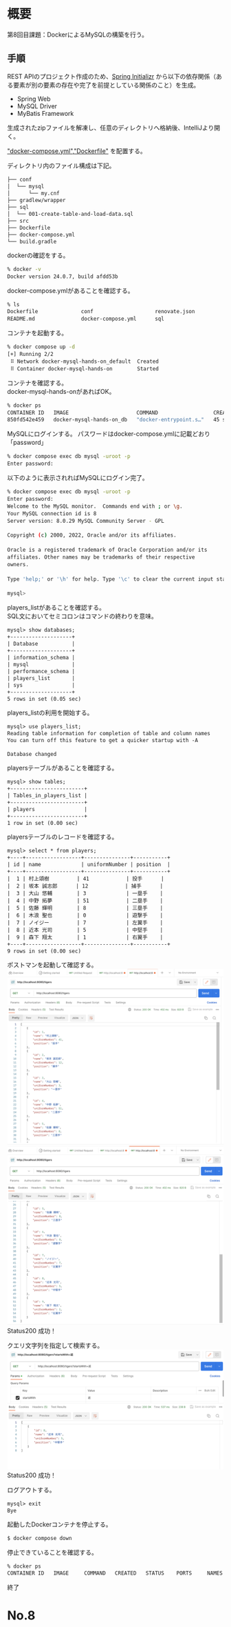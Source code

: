 # 概要

第8回目課題：DockerによるMySQLの構築を行う。

## 手順

REST APIのプロジェクト作成のため、[Spring Initializr](https://start.spring.io/)
から以下の依存関係（ある要素が別の要素の存在や完了を前提としている関係のこと）を生成。

- Spring Web
- MySQL Driver
- MyBatis Framework

生成されたzipファイルを解凍し、任意のディレクトリへ格納後、IntelliJより開く。

["docker-compose.yml"](https://qiita.com/yuta-ushijima/items/d3d98177e1b28f736f04),["Dockerfile"](https://qiita.com/gon0821/items/f9e3bcbb6cb01d4ef7fa)
を配置する。

ディレクトリ内のファイル構成は下記。

```
├── conf
│  └── mysql
│      └── my.cnf
├── gradlew/wrapper
├── sql
│  └── 001-create-table-and-load-data.sql
├── src
├── Dockerfile
├── docker-compose.yml
└── build.gradle
```

dockerの確認をする。

```bash
% docker -v
Docker version 24.0.7, build afdd53b
```

docker-compose.ymlがあることを確認する。

```bash
% ls
Dockerfile              conf                    renovate.json
README.md               docker-compose.yml      sql
```

コンテナを起動する。

```bash
% docker compose up -d
[+] Running 2/2
 ⠿ Network docker-mysql-hands-on_default  Created                                                                                  0.0s
 ⠿ Container docker-mysql-hands-on        Started
```

コンテナを確認する。  
docker-mysql-hands-onがあればOK。

```bash
% docker ps           
CONTAINER ID   IMAGE                      COMMAND                  CREATED          STATUS          PORTS                               NAMES
850fd542e459   docker-mysql-hands-on_db   "docker-entrypoint.s…"   45 seconds ago   Up 45 seconds   33060/tcp, 0.0.0.0:3307->3306/tcp   docker-mysql-hands-on
```

MySQLにログインする。
パスワードはdocker-compose.ymlに記載どおり「password」

```bash
% docker compose exec db mysql -uroot -p    
Enter password:
```

以下のように表示されればMySQLにログイン完了。

```bash
% docker compose exec db mysql -uroot -p    
Enter password: 
Welcome to the MySQL monitor.  Commands end with ; or \g.
Your MySQL connection id is 8
Server version: 8.0.29 MySQL Community Server - GPL

Copyright (c) 2000, 2022, Oracle and/or its affiliates.

Oracle is a registered trademark of Oracle Corporation and/or its
affiliates. Other names may be trademarks of their respective
owners.

Type 'help;' or '\h' for help. Type '\c' to clear the current input statement.

mysql>
```

players_listがあることを確認する。   
SQL文においてセミコロンはコマンドの終わりを意味。

```mysql
mysql> show databases;
+--------------------+
| Database           |
+--------------------+
| information_schema |
| mysql              |
| performance_schema |
| players_list       |
| sys                |
+--------------------+
5 rows in set (0.05 sec)

```

players_listの利用を開始する。

```mysql
mysql> use players_list;
Reading table information for completion of table and column names
You can turn off this feature to get a quicker startup with -A

Database changed
```

playersテーブルがあることを確認する。

```mysql
mysql> show tables;
+------------------------+
| Tables_in_players_list |
+------------------------+
| players                |
+------------------------+
1 row in set (0.00 sec)
```

playersテーブルのレコードを確認する。

```mysql
mysql> select * from players;
+----+------------------+---------------+-----------+
| id | name             | uniformNumber | position  |
+----+------------------+---------------+-----------+
|  1 | 村上頌樹         | 41            | 投手      |
|  2 | 坂本 誠志郎      | 12            | 捕手      |
|  3 | 大山 悠輔        | 3             | 一塁手    |
|  4 | 中野 拓夢        | 51            | 二塁手    |
|  5 | 佐藤 輝明        | 8             | 三塁手    |
|  6 | 木浪 聖也        | 0             | 遊撃手    |
|  7 | ノイジー         | 7             | 左翼手    |
|  8 | 近本 光司        | 5             | 中堅手    |
|  9 | 森下 翔太        | 1             | 右翼手    |
+----+------------------+---------------+-----------+
9 rows in set (0.00 sec)
```

ポストマンを起動して確認する。
![スクリーンショット 2023-12-27 22.13.27.png](%E3%82%B9%E3%82%AF%E3%83%AA%E3%83%BC%E3%83%B3%E3%82%B7%E3%83%A7%E3%83%83%E3%83%88%202023-12-27%2022.13.27.png)
![スクリーンショット 2023-12-27 22.13.33.png](%E3%82%B9%E3%82%AF%E3%83%AA%E3%83%BC%E3%83%B3%E3%82%B7%E3%83%A7%E3%83%83%E3%83%88%202023-12-27%2022.13.33.png)
Status200 成功！

クエリ文字列を指定して検索する。
![スクリーンショット 2024-01-01 5.33.58.png](%E3%82%B9%E3%82%AF%E3%83%AA%E3%83%BC%E3%83%B3%E3%82%B7%E3%83%A7%E3%83%83%E3%83%88%202024-01-01%205.33.58.png)
Status200 成功！

ログアウトする。

```mysql
mysql> exit
Bye
```

起動したDockerコンテナを停止する。

```bash
$ docker compose down
```

停止できていることを確認する。

```bash
% docker ps
CONTAINER ID   IMAGE     COMMAND   CREATED   STATUS    PORTS     NAMES
```

終了

# No.8
